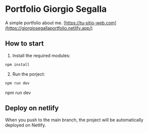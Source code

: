 # Portfolio Giorgio Segalla

A simple portfolio about me.
[https://tu-sitio-web.com](https://giorgiosegallaportfolio.netlify.app/)


## How to start

1. Install the required modules:

```bash
npm install
```

2. Run the porject:

```bash
npm run dev
```

npm run dev

## Deploy on netlify

When you push to the main branch, the project will be automatically deployed on Netlify.